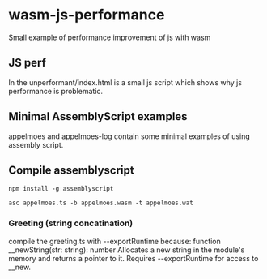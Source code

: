 # wasm-js-performance
Small example of performance improvement of js with wasm

## JS perf
In the unperformant/index.html is a small js script which shows why js performance is problematic.

## Minimal AssemblyScript examples
appelmoes and appelmoes-log contain some minimal examples of using assembly script.

## Compile assemblyscript

`npm install -g assemblyscript`

`asc appelmoes.ts -b appelmoes.wasm -t appelmoes.wat`

### Greeting (string concatination)
compile the greeting.ts with --exportRuntime
    because:
    function __newString(str: string): number
    Allocates a new string in the module's memory and returns a pointer to it. Requires --exportRuntime for access to __new.

